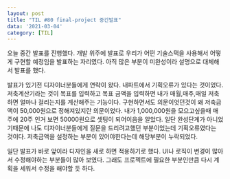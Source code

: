 ```yaml
---
layout: post
title: "TIL #80 final-project 중간발표"
data: '2021-03-04'
category: [TIL]
---
```


오늘 중간 발표를 진행했다. 개발 위주에 발표로 우리가 어떤 기술스택을 사용해서 어떻게 구현할 예정임을 발표하는 자리였다. 아직 많은 부분이 미완성이라 설명으로 대체해서 발표를 했다. 

발표가 있기전 디자이너분들에게 연락이 왔다. 내파트에서 기획오류가 있다는 것이었다. 저축계산기라는 것이 목표를 입력하고 목표 금액을 입력하면 내가 매월,매주,매일 저축하면 얼마나 걸리는지를 계산해주는 기능이다. 구현하면서도 의문이엇던것이 왜 저축금액이 50,000원으로 정해져있지란 의문이었다. 내가 1,000,000원을 모으고싶을때 매주에 20주 인거 보면 50000원으로 셋팅이 되어이음을 알았다. 일단 완성단계가 아니었기때문에 나도 디자이너분들에게 질문을 드리려고했던 부분이었는데 기획오류였다는 것이다. 저축금액을 설정하는 부분이 있어야한다는데 해당부분이 누락되었다. 

일단 발표가 바로 앞이라 디자인을 새로 하면 적용하기로 했다. UI나 로직이 변경이 많아서 수정해야하는 부분들이 많아 보였다. 그래도 프로젝트에 필요한 부분인만큼 다시 계획을 세워서 수정을 해야할 듯 하다. 